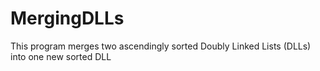 # MergingDLLs
This program merges two ascendingly sorted Doubly Linked Lists (DLLs) into one new sorted DLL
